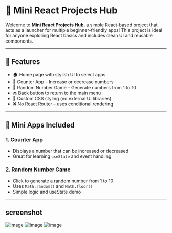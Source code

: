 # 🚀 Mini React Projects Hub

Welcome to **Mini React Projects Hub**, a simple React-based project that acts as a launcher for multiple beginner-friendly apps! This project is ideal for anyone exploring React basics and includes clean UI and reusable components.

---

## 📌 Features

- 🏠 Home page with stylish UI to select apps
- 🔢 Counter App – Increase or decrease numbers
- 🎲 Random Number Game – Generate numbers from 1 to 10
- 🔙 Back button to return to the main menu
- 💅 Custom CSS styling (no external UI libraries)
- ❌ No React Router – uses conditional rendering

---

## 🧩 Mini Apps Included

### 1. Counter App
- Displays a number that can be increased or decreased
- Great for learning `useState` and event handling

### 2. Random Number Game
- Click to generate a random number from 1 to 10
- Uses `Math.random()` and `Math.floor()`
- Simple logic and useState demo

---

## screenshot
![image](https://github.com/user-attachments/assets/c735337d-7af5-4903-9c9b-6c120c5feb0a)
![image](https://github.com/user-attachments/assets/60720966-c785-4c4f-aa81-a058400e38d6)
![image](https://github.com/user-attachments/assets/ad0fd8f3-b38a-49b1-9ed8-4b1bfaf2ece3)




